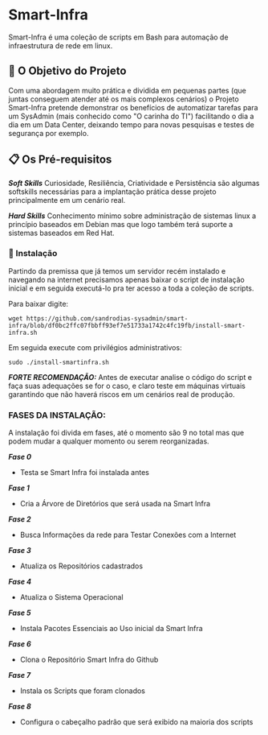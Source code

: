 # Smart-Infra
Smart-Infra é uma coleção de scripts em Bash para automação de infraestrutura de rede em linux.

## 🚀 O Objetivo do Projeto

Com uma abordagem muito prática e dividida em pequenas partes (que juntas conseguem atender até os mais complexos cenários) o Projeto Smart-Infra pretende demonstrar os benefícios de automatizar tarefas para um SysAdmin (mais conhecido como "O carinha do TI") facilitando o dia a dia em um Data Center, deixando tempo para novas pesquisas e testes de segurança por exemplo.

## 📋 Os Pré-requisitos

***Soft Skills***
Curiosidade, Resiliência, Criatividade e Persistência são algumas softskills necessárias para a implantação prática desse projeto principalmente em um cenário real.

***Hard Skills***
Conhecimento mínimo sobre administração de sistemas linux a princípio baseados em Debian mas que logo também terá suporte a sistemas baseados em Red Hat.

### 🔧 Instalação

Partindo da premissa que já temos um servidor recém instalado e navegando na internet precisamos apenas baixar o script de instalação inicial e em seguida executá-lo pra ter acesso a toda a coleção de  scripts.

Para baixar digite:

```
wget https://github.com/sandrodias-sysadmin/smart-infra/blob/df0bc2ffc07fbbff93ef7e51733a1742c4fc19fb/install-smart-infra.sh
```

Em seguida execute com privilégios administrativos:

```
sudo ./install-smartinfra.sh
```

***FORTE RECOMENDAÇÃO:***
Antes de executar analise o código do script e faça suas adequações se for o caso, e claro teste em máquinas virtuais garantindo que não haverá riscos em um cenários real de produção.

### FASES DA INSTALAÇÃO:
A instalação foi divida em fases, até o momento são 9 no total mas que podem mudar a qualquer momento ou serem reorganizadas.

***Fase 0***
- Testa se Smart Infra foi instalada antes

***Fase 1***
- Cria a Árvore de Diretórios que será usada na Smart Infra

***Fase 2***
- Busca Informações da rede para Testar Conexões com a Internet

***Fase 3***
- Atualiza os Repositórios cadastrados

***Fase 4***
- Atualiza o Sistema Operacional

***Fase 5***
- Instala Pacotes Essenciais ao Uso inicial da Smart Infra

***Fase 6***
- Clona o Repositório Smart Infra do Github

***Fase 7***
- Instala os Scripts que foram clonados

***Fase 8***
- Configura o cabeçalho padrão que será exibido na maioria dos scripts

